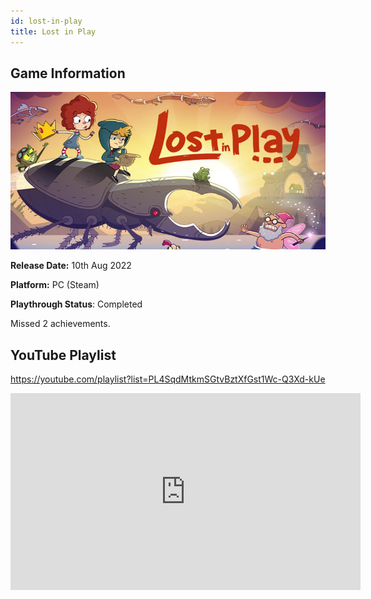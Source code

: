 ```yaml
---
id: lost-in-play
title: Lost in Play
---
```


## Game Information

![image info](../../static/games/lost-in-play.jpg)

**Release Date:** 10th Aug 2022

**Platform:** PC (Steam)

**Playthrough Status**: Completed

Missed 2 achievements.

## YouTube Playlist

https://youtube.com/playlist?list=PL4SqdMtkmSGtvBztXfGst1Wc-Q3Xd-kUe

<iframe width="560" height="315" src="https://www.youtube-nocookie.com/embed/videoseries?list=PL4SqdMtkmSGtvBztXfGst1Wc-Q3Xd-kUe" title="YouTube video player" frameBorder="0" allow="accelerometer; autoplay; clipboard-write; encrypted-media; gyroscope; picture-in-picture" allowFullScreen></iframe>